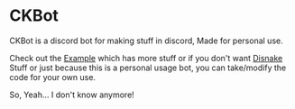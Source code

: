 # CKBot

CKBot is a discord bot for making stuff in discord, Made for personal use.

Check out the [Example](https://github.com/EQUENOS/slash-commands-example-bot) which has more stuff or if you don't want [Disnake](https://disnake.dev/) Stuff or just because this is a personal usage bot, you can take/modify the code for your own use.

So, Yeah... I don't know anymore!
